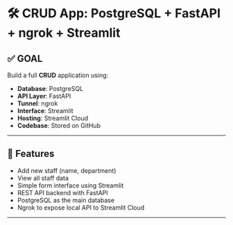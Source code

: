 # 🛠️ CRUD App: PostgreSQL + FastAPI + ngrok + Streamlit

## ✅ GOAL

Build a full **CRUD** application using:

- **Database**: PostgreSQL  
- **API Layer**: FastAPI  
- **Tunnel**: ngrok  
- **Interface**: Streamlit  
- **Hosting**: Streamlit Cloud  
- **Codebase**: Stored on GitHub

---

## 🔧 Features

- Add new staff (name, department)
- View all staff data
- Simple form interface using Streamlit
- REST API backend with FastAPI
- PostgreSQL as the main database
- Ngrok to expose local API to Streamlit Cloud

---